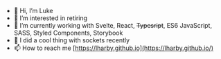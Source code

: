 - 👋 Hi, I’m Luke
- 👀 I’m interested in retiring
- 🌱 I’m currently working with Svelte, React, ~~Typesript~~, ES6 JavaScript, SASS, Styled Components, Storybook
- 🤖 I did a cool thing with sockets recently
- 📫 How to reach me [https://lharby.github.io](https://lharby.github.io/)

<!---
lharby/lharby is a ✨ special ✨ repository because its `README.md` (this file) appears on your GitHub profile.
You can click the Preview link to take a look at your changes.
--->
